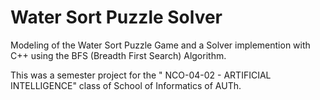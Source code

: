 # Water Sort Puzzle Solver

Modeling of the Water Sort Puzzle Game and a Solver implemention with C++ using the BFS (Breadth First Search) Algorithm.

This was a semester project for the "	NCO-04-02 - ARTIFICIAL INTELLIGENCE" class of School of Informatics of AUTh.
